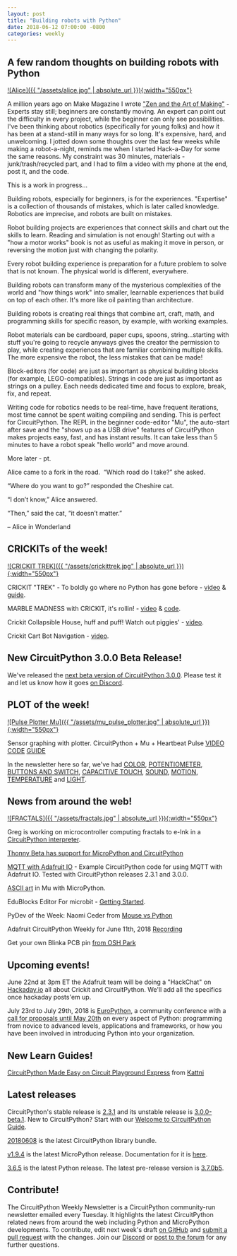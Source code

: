 ```yaml
---
layout: post
title: "Building robots with Python"
date: 2018-06-12 07:00:00 -0800
categories: weekly
---
```


## A few random thoughts on building robots with Python

[![Alice]({{ "/assets/alice.jpg" | absolute_url }}){:width="550px"}](https://makezine.com/2011/11/02/zen-and-the-art-of-making/)

A million years ago on Make Magazine I wrote ["Zen and the Art of Making"](https://makezine.com/2011/11/02/zen-and-the-art-of-making/) - Experts stay still; beginners are constantly moving. An expert can point out the difficulty in every project, while the beginner can only see possibilities. I've been thinking about robotics (specifically for young folks) and how it has been at a stand-still in many ways for so long. It's expensive, hard, and unwelcoming. I jotted down some thoughts over the last few weeks while making a robot-a-night, reminds me when I started Hack-a-Day for some the same reasons. My constraint was 30 minutes, materials - junk/trash/recycled part, and I had to film a video with my phone at the end, post it, and the code.

This is a work in progress...

Building robots, especially for beginners, is for the experiences. "Expertise" is a collection of thousands of mistakes, which is later called knowledge. Robotics are imprecise, and robots are built on mistakes.

Robot building projects are experiences that connect skills and chart out the skills to learn. Reading and simulation is not enough! Starting out with a "how a motor works" book is not as useful as making it move in person, or reversing the motion just with changing the polarity.

Every robot building experience is preparation for a future problem to solve that is not known. The physical world is different, everywhere.

Building robots can transform many of the mysterious complexities of the world and "how things work" into smaller, learnable experiences that build on top of each other. It's more like oil painting than architecture.

Building robots is creating real things that combine art, craft, math, and programming skills for specific reason, by example, with working examples.

Robot materials can be cardboard, paper cups, spoons, string...starting with stuff you're going to recycle anyways gives the creator the permission to play, while creating experiences that are familiar combining multiple skills. The more expensive the robot, the less mistakes that can be made!

Block-editors (for code) are just as important as physical building blocks (for example, LEGO-compatibles). Strings in code are just as important as strings on a pulley. Each needs dedicated time and focus to explore, break, fix, and repeat.

Writing code for robotics needs to be real-time, have frequent iterations, most time cannot be spent waiting compiling and sending. This is perfect for CircuitPython. The REPL in the beginner code-editor "Mu", the auto-start after save and the "shows up as a USB drive" features of CircuitPython makes projects easy, fast, and has instant results. It can take less than 5 minutes to have a robot speak "hello world" and move around.

More later - pt.

Alice came to a fork in the road.  “Which road do I take?” she asked.

“Where do you want to go?” responded the Cheshire cat.

“I don’t know,” Alice answered.

“Then,” said the cat, “it doesn’t matter.”

– Alice in Wonderland

## CRICKITs of the week!

[![CRICKIT TREK]({{ "/assets/crickittrek.jpg" | absolute_url }}){:width="550px"}](https://youtu.be/oOE2Ht-J2Jc)

CRICKIT "TREK" - To boldly go where no Python has gone before - [video](https://youtu.be/oOE2Ht-J2Jc) & [guide](https://learn.adafruit.com/adafruit-crickit-creative-robotic-interactive-construction-kit/cpx-1701).

MARBLE MADNESS with CRICKIT, it's rollin! - [video](https://youtu.be/enOB2HwDKwM) & [code](https://github.com/adafruit/Adafruit_Learning_System_Guides/blob/master/Crickits/magneat-o/code.py).

Crickit Collapsible House, huff and puff! Watch out piggies' - [video](https://youtu.be/_84qnr2A6Hk).

Crickit Cart Bot Navigation - [video](https://youtu.be/62ywSHoYen0).

## New CircuitPython 3.0.0 Beta Release!

We've released the [next beta version of CircuitPython 3.0.0](https://github.com/adafruit/circuitpython/releases/tag/3.0.0-beta.1). Please test it and let us know how it goes [on Discord](https://adafru.it/discord).

## PLOT of the week!

[![Pulse Plotter Mu]({{ "/assets/mu_pulse_plotter.jpg" | absolute_url }}){:width="550px"}](https://www.youtube.com/watch?v=NghIGWJud58)

Sensor graphing with plotter. CircuitPython + Mu + Heartbeat Pulse [VIDEO](https://www.youtube.com/watch?v=NghIGWJud58) [CODE](https://github.com/adafruit/Adafruit_Learning_System_Guides/blob/master/Sensor_Plotting_With_Mu_CircuitPython/pulse.py) [GUIDE](https://learn.adafruit.com/sensor-plotting-with-mu-and-circuitpython/pulse)

In the newsletter here so far, we've had [COLOR](https://learn.adafruit.com/sensor-plotting-with-mu-and-circuitpython/color), [POTENTIOMETER](https://learn.adafruit.com/sensor-plotting-with-mu-and-circuitpython/potentiometer), [BUTTONS AND SWITCH](https://learn.adafruit.com/sensor-plotting-with-mu-and-circuitpython/buttons-and-switch), [CAPACITIVE TOUCH](https://learn.adafruit.com/sensor-plotting-with-mu-and-circuitpython/capacitive-touch),  [SOUND](https://learn.adafruit.com/sensor-plotting-with-mu-and-circuitpython/sound),  [MOTION](https://learn.adafruit.com/sensor-plotting-with-mu-and-circuitpython/motion),  [TEMPERATURE](https://learn.adafruit.com/sensor-plotting-with-mu-and-circuitpython/temperature) and [LIGHT](https://learn.adafruit.com/sensor-plotting-with-mu-and-circuitpython/light).

## News from around the web!

[![FRACTALS]({{ "/assets/fractals.jpg" | absolute_url }}){:width="550px"}](https://twitter.com/gpshead/status/1005603935413915648)

Greg is working on microcontroller computing fractals to e-Ink in a [CircuitPython interpreter](https://twitter.com/gpshead/status/1005603935413915648).

[Thonny Beta has support for MicroPython and CircuitPython](http://thonny.org/blog/2018/06/05/thonny_and_micropython.html)

[MQTT with Adafruit IO](https://github.com/MikeTeachman/micropython-adafruit-mqtt-esp8266) - Example CircuitPython code for using MQTT with Adafruit IO. Tested with CircuitPython releases 2.3.1 and 3.0.0.

[ASCII art](https://github.com/bbcmicrobit/micropython/blob/e26d7c89d4a96de0fa0a1dd5aec024b31fc4816e/source/microbit/modantigravity.cpp) in Mu with MicroPython.

EduBlocks Editor For microbit - [Getting Started](https://www.kitronik.co.uk/blog/getting-started-edublocks-microbit).

PyDev of the Week: Naomi Ceder from [Mouse vs Python](http://www.blog.pythonlibrary.org/2018/06/11/pydev-of-the-week-naomi-ceder/)

Adafruit CircuitPython Weekly for June 11th, 2018 [Recording](https://youtu.be/L2R_GKuvFwM)

Get your own Blinka PCB pin [from OSH Park](https://oshpark.com/shared_projects/gLEb9MlK)

## Upcoming events!

June 22nd at 3pm ET the Adafruit team will be doing a "HackChat" on [Hackaday.io](https://hackaday.io/) all about Crickit and CircuitPython. We'll add all the specifics once hackaday posts'em up.

July 23rd to July 29th, 2018 is [EuroPython](https://ep2018.europython.eu/), a community conference with a [call for proposals until May 20th](https://ep2018.europython.eu/en/call-for-proposals/) on every aspect of Python: programming from novice to advanced levels, applications and frameworks, or how you have been involved in introducing Python into your organization.

## New Learn Guides!

[CircuitPython Made Easy on Circuit Playground Express](https://learn.adafruit.com/circuitpython-made-easy-on-circuit-playground-express) from [Kattni](https://learn.adafruit.com/users/kattni)

## Latest releases

CircuitPython's stable release is [2.3.1](https://github.com/adafruit/circuitpython/releases/latest) and its unstable release is [3.0.0-beta.1](https://github.com/adafruit/circuitpython/releases). New to CircuitPython? Start with our [Welcome to CircuitPython Guide](https://learn.adafruit.com/welcome-to-circuitpython).

[20180608](https://github.com/adafruit/Adafruit_CircuitPython_Bundle/releases/latest) is the latest CircuitPython library bundle.

[v1.9.4](https://micropython.org/download) is the latest MicroPython release. Documentation for it is [here](http://docs.micropython.org/en/latest/pyboard/).

[3.6.5](https://www.python.org/downloads/) is the latest Python release. The latest pre-release version is [3.7.0b5](https://www.python.org/download/pre-releases/).

## Contribute!

The CircuitPython Weekly Newsletter is a CircuitPython community-run newsletter emailed every Tuesday. It highlights the latest CircuitPython related news from around the web including Python and MicroPython developments. To contribute, edit next week's draft [on GitHub](https://github.com/adafruit/circuitpython-weekly-newsletter/tree/gh-pages/_drafts) and [submit a pull request](https://help.github.com/articles/editing-files-in-your-repository/) with the changes. Join our [Discord](https://adafru.it/discord) or [post to the forum](https://forums.adafruit.com/viewforum.php?f=60) for any further questions.
